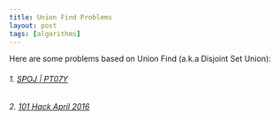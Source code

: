 ```yaml
---
title: Union Find Problems
layout: post
tags: [algorithms]
---
```


Here are some problems based on Union Find (a.k.a Disjoint Set Union):

###### 1. [SPOJ | PT07Y](http://www.spoj.com/problems/PT07Y/)

###### 2. [101 Hack April 2016](https://www.hackerrank.com/contests/101hack36/challenges/maximum-cost-queries)
